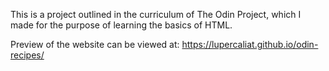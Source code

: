 This is a project outlined in the curriculum of The Odin Project, which I made for the purpose of learning the basics of HTML.

Preview of the website can be viewed at: https://lupercaliat.github.io/odin-recipes/